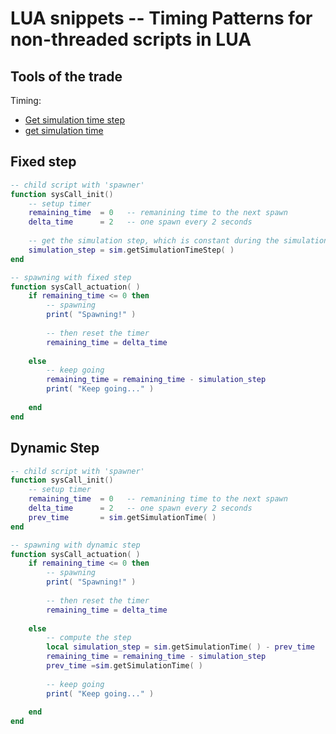 # LUA snippets -- Timing Patterns for non-threaded scripts in LUA

## Tools of the trade

Timing:

- [Get simulation time step](https://www.coppeliarobotics.com/helpFiles/en/regularApi/simGetSimulationTimeStep.htm)
- [get simulation time](https://www.coppeliarobotics.com/helpFiles/en/regularApi/simGetSimulationTime.htm)

## Fixed step

```lua
-- child script with 'spawner'
function sysCall_init()
    -- setup timer
    remaining_time  = 0   -- remanining time to the next spawn
    delta_time      = 2   -- one spawn every 2 seconds
    
    -- get the simulation step, which is constant during the simulation
    simulation_step = sim.getSimulationTimeStep( )
end

-- spawning with fixed step
function sysCall_actuation( )
    if remaining_time <= 0 then
        -- spawning
        print( "Spawning!" )
		
		-- then reset the timer
        remaining_time = delta_time
        
    else
        -- keep going
        remaining_time = remaining_time - simulation_step
        print( "Keep going..." )
        
    end
end
```

## Dynamic Step

```lua
-- child script with 'spawner'
function sysCall_init()
    -- setup timer
    remaining_time  = 0   -- remanining time to the next spawn
    delta_time      = 2   -- one spawn every 2 seconds
    prev_time       = sim.getSimulationTime( )
end

-- spawning with dynamic step
function sysCall_actuation( )
    if remaining_time <= 0 then
        -- spawning
        print( "Spawning!" )
		
		-- then reset the timer
        remaining_time = delta_time
        
    else
        -- compute the step
        local simulation_step = sim.getSimulationTime( ) - prev_time
        remaining_time = remaining_time - simulation_step
        prev_time =sim.getSimulationTime( )
        
        -- keep going
        print( "Keep going..." )
        
    end
end
```